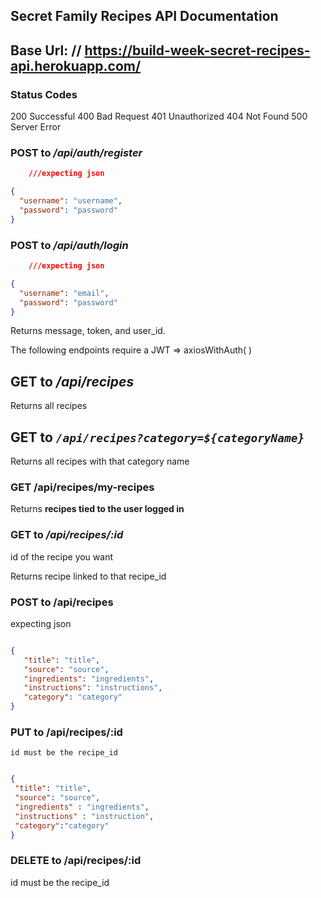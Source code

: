 
## Secret Family Recipes API Documentation

## Base Url: // https://build-week-secret-recipes-api.herokuapp.com/

### Status Codes ###

  200 Successful
  400 Bad Request
  401 Unauthorized
  404 Not Found
  500 Server Error

### POST to _/api/auth/register_ ### 
```json
    ///expecting json

{
  "username": "username",
  "password": "password"
}

```
### POST to _/api/auth/login_ 

```json
    ///expecting json

{
  "username": "email",
  "password": "password"
}

```
Returns message, token, and user_id.

The following endpoints require a JWT => axiosWithAuth( ) 

## GET to _/api/recipes_

Returns  all recipes

## GET to _`/api/recipes?category=${categoryName}`_

Returns all recipes with that category name

### GET /api/recipes/my-recipes

Returns **recipes tied to the user logged in**

###  GET to _/api/recipes/:id_

 id of the recipe you want

 Returns recipe linked to that recipe_id


### POST to /api/recipes

 expecting json
 
 ``` json

{
    "title": "title",
    "source": "source",
    "ingredients": "ingredients",
    "instructions": "instructions",
    "category": "category"
}

```

### PUT to /api/recipes/:id

    id must be the recipe_id

 ``` json expecting json

{
  "title": "title",
  "source": "source",
  "ingredients" : "ingredients",
  "instructions" : "instruction",
  "category":"category"
}

```

### DELETE to /api/recipes/:id

id must be the recipe_id
